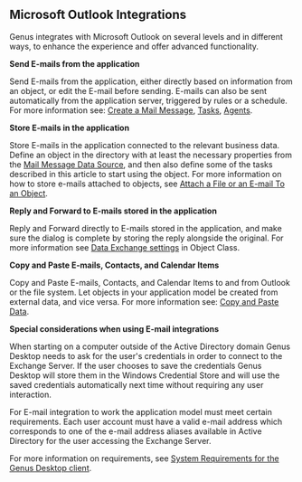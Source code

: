 ## Microsoft Outlook Integrations

Genus integrates with Microsoft Outlook on several levels and in different ways, to enhance the experience and offer advanced functionality.

**Send E-mails from the application**

Send E-mails from the application, either directly based on information from an object, or edit the E-mail before sending. E-mails can also be sent automatically from the application server, triggered by rules or a schedule. For more information see: [Create a Mail Message](../../defining-the-application-model/action-orchestration/actions/effects/create-a-mail-message.md), [Tasks](../../defining-the-application-model/tasks.md), [Agents](../../defining-the-application-model/agents.md).

**Store E-mails in the application**

Store E-mails in the application connected to the relevant business data. Define an object in the directory with at least the necessary properties from the [Mail Message Data Source](../../defining-the-application-model/action-orchestration/data-sources/file-data-sources.md), and then also define some of the tasks described in this article to start using the object. For more information on how to store e-mails attached to objects, see [Attach a File or an E-mail To an Object](../attach-a-file-or-an-email-to-an-object.md).

**Reply and Forward to E-mails stored in the application**

Reply and Forward directly to E-mails stored in the application, and make sure the dialog is complete by storing the reply alongside the original. For more information see [Data Exchange settings](../../defining-the-application-model/object-class/modify-an-object--or-identifier-domain/data-exchange.md) in Object Class.

**Copy and Paste E-mails, Contacts, and Calendar Items**

Copy and Paste E-mails, Contacts, and Calendar Items to and from Outlook or the file system. Let objects in your application model be created from external data, and vice versa. For more information see: [Copy and Paste Data](copy-and-paste-data.md).

**Special considerations when using E-mail integrations**

When starting on a computer outside of the Active Directory domain Genus Desktop needs to ask for the user's credentials in order to connect to the Exchange Server. If the user chooses to save the credentials Genus Desktop will store them in the Windows Credential Store and will use the saved credentials automatically next time without requiring any user interaction.  

For E-mail integration to work the application model must meet certain requirements. Each user account must have a valid e-mail address which corresponds to one of the e-mail address aliases available in Active Directory for the user accessing the Exchange Server.  

For more information on requirements, see [System Requirements for the Genus Desktop client](../../installation-and-configuration/system-requirements.md).